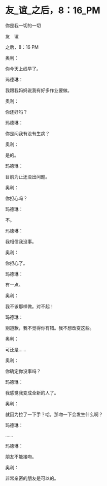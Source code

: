 # 友_谊_之后，8：16_PM

你是我一切的一切

友　谊

之后，8：16 PM

奥利：

你今天上线早了。

玛德琳：

我跟我妈妈说我有好多作业要做。

奥利：

你还好吗？

玛德琳：

你是问我有没有生病？

奥利：

是的。

玛德琳：

目前为止还没出问题。

奥利：

你担心吗？

玛德琳：

不。

玛德琳：

我相信我没事。

奥利：

你担心了。

玛德琳：

有一点。

奥利：

我不该那样做。对不起！

玛德琳：

别道歉，我不觉得你有错。我不想改变这些。

奥利：

可还是……

奥利：

你确定你没事吗？

玛德琳：

我感觉我变成全新的人了。

奥利：

就因为拉了一下手？哈，那吻一下会发生什么啊？

玛德琳：

……

玛德琳：

朋友不能接吻。

奥利：

非常亲密的朋友是可以的。